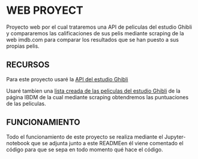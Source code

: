 # WEB PROYECT 

Proyecto web por el cual trataremos una API de peliculas del estudio Ghibli y 
compararemos las calificaciones de sus pelis mediante scraping de la web imdb.com
para comparar los resultados que se han puesto a sus propias pelis.

## RECURSOS

Para este proyecto usaré la [API del estudio Ghibli](https://ghibliapi.herokuapp.com/films)

Usaré tambien una [lista creada de las peliculas del estudio Ghibli](https://www.imdb.com/list/ls076439519/)
de la página IBDM de la cual mediante scraping obtendremos las puntuaciones de las peliculas.

## FUNCIONAMIENTO

Todo el funcionamiento de este proyecto se realiza mediante el Jupyter-notebook que se adjunta junto a
este READMEen él viene comentado el código para que se sepa en todo momento qué hace el código.
